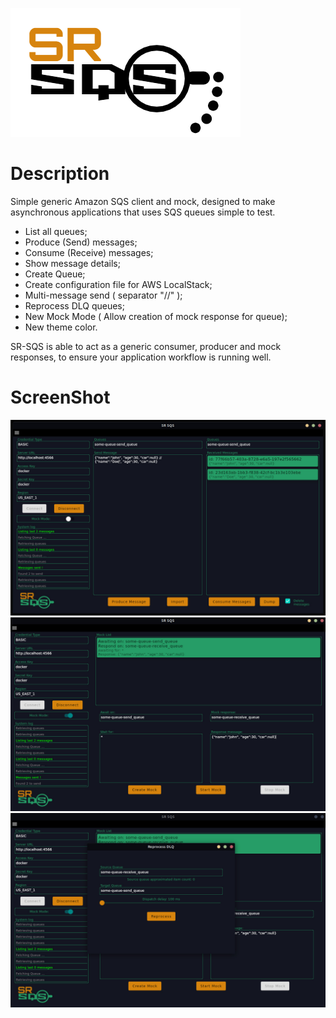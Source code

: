 ![alt text](https://raw.githubusercontent.com/MDalfre/sr-sqs/main/.github/images/logo.png)

# Description

Simple generic Amazon SQS client and mock, designed to make asynchronous applications that uses SQS queues simple to test.

- List all queues;
- Produce (Send) messages;
- Consume (Receive) messages;
- Show message details;
- Create Queue;
- Create configuration file for AWS LocalStack;
- Multi-message send ( separator "//" );
- Reprocess DLQ queues;
- New Mock Mode ( Allow creation of mock response for queue);
- New theme color.

SR-SQS is able to act as a generic consumer, producer and mock responses, to ensure your application workflow is running well.

# ScreenShot

![alt text](https://raw.githubusercontent.com/MDalfre/sr-sqs/main/.github/images/prtsc1.jpeg)
![alt text](https://raw.githubusercontent.com/MDalfre/sr-sqs/main/.github/images/prtsc2.jpeg)
![alt text](https://raw.githubusercontent.com/MDalfre/sr-sqs/main/.github/images/prtsc3.jpeg)
